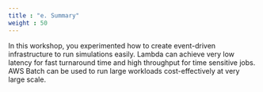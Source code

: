 ```yaml
---
title : "e. Summary"
weight : 50
---
```


In this workshop, you experimented how to create event-driven infrastructure to run simulations easily. Lambda can achieve very low latency for fast turnaround time and high throughput for time sensitive jobs. AWS Batch can be used to run large workloads cost-effectively at very large scale.
